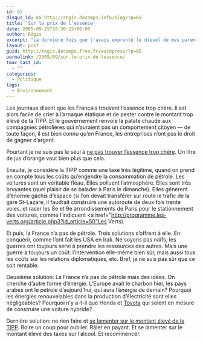 ```yaml
---
id: 65
disqus_id: 65 http://regis.decamps.info/blog/?p=65
title: 'Sur le prix de l’essence'
date: 2005-09-25T18:30:22+00:00
author: Régis
excerpt: "La dernière fois que j'avais emprunté le diesel de mes parents, le gazole coûtait 80 cts le litre. Aujourd'hui, on a dépassé l'euro."
layout: post
guid: http://regis.decamps.free.fr/wordpress/?p=65
permalink: /2005/09/sur-le-prix-de-lessence/
tmac_last_id:
  - ""
categories:
  - Politique
tags:
  - Environnement
---
```

Les journaux disent que les Français trouvent l’essence trop chère. Il est alors facile de crier à l’arnaque étatique et de pester contre le montant trop élevé de la TIPP. Et le gouvernement renvoie la patate chaude aux compagnies pétrolières qui n’auraient pas un comportement citoyen &#8212; de toute façon, il est bien connu qu’en France, les entreprises n’ont pas le droit de gagner d’argent.

Pourtant je ne suis pas le seul à [ne pas trouver l’essence trop chère](http://addelirium.blogspot.com/2005/08/hausse-des-prix-de-lessence.html). Un litre de jus d’orange vaut bien plus que cela.

Ensuite, je considère la TIPP comme une taxe très légitime, quand on prend en compte tous les coûts qu’engendre la consommation de pétrole. Les voitures sont un véritable fléau. Elles polluent l’atmosphère. Elles sont très bruyantes (quel plaisir de se balader à Paris le dimanche). Elles génèrent d’énorme gâchis d’espace (si l’on devait transférer sur route le trafic de la gare St-Lazare, il faudrait construire une autoroute de deux fois trente voies, et raser les 8e et 9e arrondissements de Paris pour le stationnement des voitures, comme l’indiquent <a href="http://programme.les-verts.org/article.php3?id_article=50"Les Verts</a>).

Et puis, la France n’a pas de pétrole. Trois solutions s’offrent à elle. En conquérir, comme l’ont fait les USA en Irak. Ne soyons pas naïfs, les guerres ont toujours servi à prendre les ressources des autres. Mais une guerre a toujours un coût: l’intervention elle-même bien sûr, mais aussi tous les coûts sur les relations diplomatiques, etc. Bref, je ne suis pas sûr que ce soit rentable.

Deuxième solution: La France n’a pas de pétrole mais des idées. On cherche d’autre forme d’énergie. L’Europe avait le charbon hier, les pays arabes ont le pétrole d’aujourd’hui, qui aura l’énergie de demain? Pourquoi les énergies renouvelables dans la production d’électricité sont elles négligeables? Pourquoi n’y a-t-il que Honda et </a>[Toyota](http://www.toyota.com/prius/) qui soient en mesure de construire une voiture hybride?

Dernière solution: ne rien faire et [se lamenter sur le montant élevé de le TIPP](http://www.bafweb.com/2005/09/19/443). Boire un coup pour oublier. Râler en payant. Et se lamenter sur le montant élevé des taxes sur l’alcool. Et recommencer.
